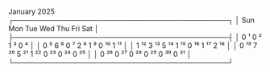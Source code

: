 January 2025
┌───────────────────────────────────────────┐
│   Sun   Mon   Tue   Wed   Thu   Fri   Sat │
├───────────────────────────────────────────┤
│                     0 ¹   0 ²   1 ³   0 ⁴ │
│   0 ⁵   6 ⁶   0 ⁷   2 ⁸   1 ⁹  0 ¹⁰  1 ¹¹ │
│  1 ¹²  3 ¹³  5 ¹⁴  1 ¹⁵  0 ¹⁶  1 ¹⁷  2 ¹⁸ │
│  0 ¹⁹  7 ²⁰  5 ²¹  1 ²²  0 ²³  0 ²⁴  0 ²⁵ │
│  0 ²⁶  0 ²⁷  0 ²⁸  0 ²⁹  0 ³⁰  0 ³¹       │
└───────────────────────────────────────────┘